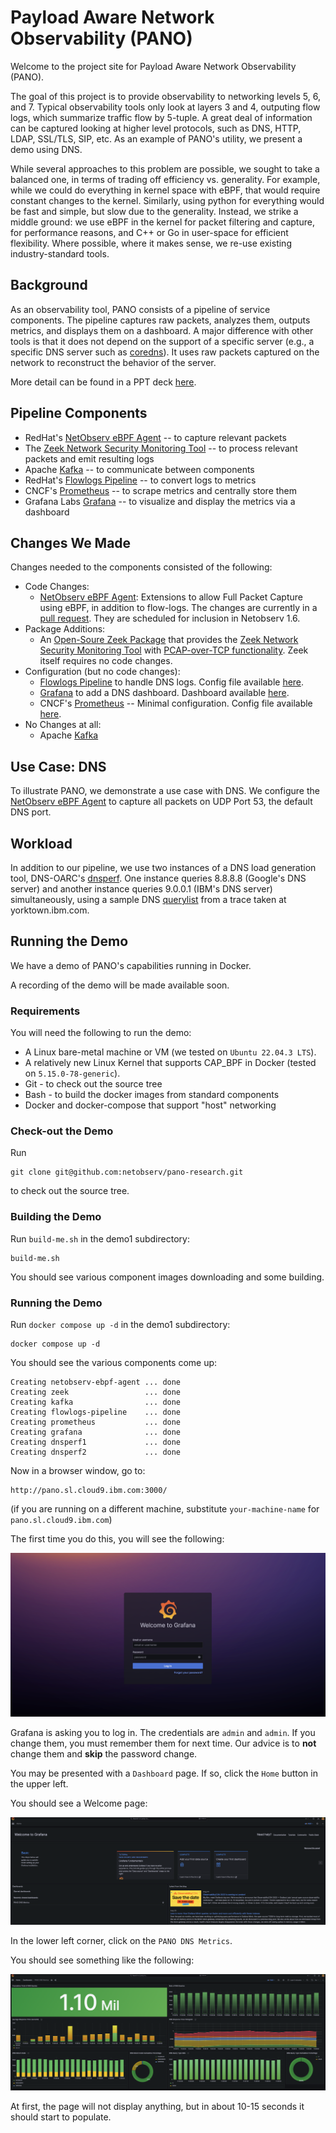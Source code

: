 # Payload Aware Network Observability (PANO)

Welcome to the project site for Payload Aware Network Observability (PANO).

The goal of this project is to provide observability to networking levels 5, 6, and 7.  Typical 
observability tools only look at layers 3 and 4, outputing flow logs, which
summarize traffic flow by 5-tuple.  A great 
deal of information can be captured looking at higher level protocols,
such as DNS, HTTP, LDAP, SSL/TLS, SIP, etc.  As an 
example of PANO's utility, we present a demo using DNS.

While several approaches to this problem are possible, we sought to take a
balanced one, in terms of trading off efficiency vs. generality.
For example, while we could do everything in kernel space with eBPF, that
would require constant changes to the kernel.  Similarly, using python
for everything would be fast and simple, but slow due to the generality.
Instead, we strike a middle ground: we use eBPF in the kernel for packet filtering and capture, 
for performance reasons, and C++ or Go in user-space for efficient flexibility.
Where possible, where it makes sense, we re-use existing industry-standard tools.

## Background

As an observability tool, PANO consists of a pipeline of service components.  The pipeline 
captures raw packets, analyzes them, outputs metrics, and displays them on a dashboard.  A 
major difference with other tools is that it does not depend on the support of a
specific server (e.g., a specific DNS server such as [coredns](https://coredns.io/)).  It 
uses raw packets captured on the network to reconstruct the behavior of the server.

More detail can be found in a PPT deck [here](Pano-Web-Site.pptx).

## Pipeline Components

- RedHat's [NetObserv eBPF Agent](https://github.com/netobserv/netobserv-ebpf-agent) -- to capture relevant packets
- The [Zeek Network Security Monitoring Tool](https://zeek.org/) -- to process relevant packets and emit resulting logs
- Apache [Kafka](https://kafka.apache.org/) -- to communicate between components
- RedHat's [Flowlogs Pipeline](https://github.com/netobserv/flowlogs-pipeline) -- to convert logs to metrics
- CNCF's [Prometheus](https://prometheus.io/) -- to scrape metrics and centrally store them
- Grafana Labs [Grafana](https://grafana.com/) -- to visualize and display the metrics via a dashboard

## Changes We Made

Changes needed to the components consisted of the following:

- Code Changes:
    - [NetObserv eBPF Agent](https://github.com/netobserv/netobserv-ebpf-agent): Extensions to allow Full Packet Capture using eBPF, in addition to flow-logs.  The changes are currently in a [pull request](https://github.com/netobserv/netobserv-ebpf-agent/pull/113).  They are scheduled for inclusion in Netobserv 1.6.
- Package Additions:
    - An [Open-Soure Zeek Package](https://github.com/emnahum/zeek-pcapovertcp-plugin) that provides the [Zeek Network Security Monitoring Tool](https://zeek.org/) with [PCAP-over-TCP functionality](https://www.netresec.com/?page=Blog&month=2022-08&post=What-is-PCAP-over-IP).  Zeek itself requires no code changes. 
- Configuration (but no code changes):
    - [Flowlogs Pipeline](https://github.com/netobserv/flowlogs-pipeline) to handle DNS logs. Config file available [here](demo1/flowlogs-pipeline/pano-kafka-dns.yaml).
    - [Grafana](https://grafana.com/) to add a DNS dashboard. Dashboard available [here](demo1/grafana/pano-dns-dashboard.json). 
    - CNCF's [Prometheus](https://prometheus.io/) -- Minimal configuration.  Config file available [here](demo1/prometheus/prometheus.yml).
- No Changes at all:
    - Apache [Kafka](https://kafka.apache.org/) 

## Use Case: DNS

To illustrate PANO, we demonstrate a use case with DNS.  We configure the [NetObserv eBPF Agent](https://github.com/netobserv/netobserv-ebpf-agent) to capture all packets on UDP Port 53, the default DNS port.  

## Workload

In addition to our pipeline, we use two instances of a DNS load generation tool, DNS-OARC's [dnsperf](https://github.com/DNS-OARC/dnsperf).  One 
instance queries 8.8.8.8 (Google's DNS server) and another instance queries 9.0.0.1 (IBM's DNS server) simultaneously, using a sample DNS 
[querylist](demo1/dnsperf/dns-entry-list) from a trace taken at yorktown.ibm.com.

## Running the Demo

We have a demo of PANO's capabilities running in Docker. 

A recording of the demo will be made available soon.

### Requirements

You will need the following to run the demo:

- A Linux bare-metal machine or VM (we tested on `Ubuntu 22.04.3 LTS`).
- A relatively new Linux Kernel that supports CAP_BPF in Docker (tested on `5.15.0-78-generic`).
- Git - to check out the source tree
- Bash - to build the docker images from standard components
- Docker and docker-compose that support "host" networking

### Check-out the Demo

Run 

```
git clone git@github.com:netobserv/pano-research.git
```

to check out the source tree.

### Building the Demo

Run `build-me.sh` in the demo1 subdirectory:

```
build-me.sh
```

You should see various component images downloading and some building.

### Running the Demo

Run `docker compose up -d` in the demo1 subdirectory:

```
docker compose up -d
```

You should see the various components come up:
```
Creating netobserv-ebpf-agent ... done
Creating zeek                 ... done
Creating kafka                ... done
Creating flowlogs-pipeline    ... done
Creating prometheus           ... done
Creating grafana              ... done
Creating dnsperf1             ... done
Creating dnsperf2             ... done
```

Now in a browser window, go to:

```
http://pano.sl.cloud9.ibm.com:3000/
```

(if you are running on a different machine, substitute `your-machine-name` for `pano.sl.cloud9.ibm.com`)

The first time you do this, you will see the following:

![Grafana Login Page](images/grafana-foobar.png)

Grafana is asking you to log in.  The credentials are `admin` and `admin`.  If you change them, you must remember them for next time.
Our advice is to **not** change them and **skip** the password change.  

You may be presented with a `Dashboard` page.  If so, click the `Home` button in the upper left.

You should see a Welcome page:

![Grafana Welcome Page](images/grafana-welcome.png)

In the lower left corner, click on the `PANO DNS Metrics`.

You should see something like the following:

![Grafana DNS Page](images/grafana-pano.png)

At first, the page will not display anything, but in about 10-15 seconds it should start to populate.
